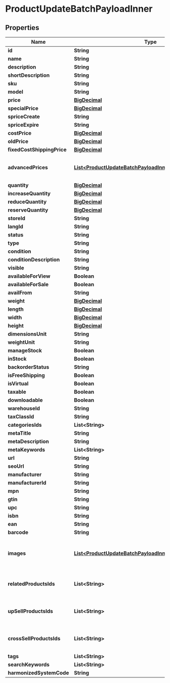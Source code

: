 

# ProductUpdateBatchPayloadInner

## Properties

Name | Type | Description | Notes
------------ | ------------- | ------------- | -------------
**id** | **String** |  | 
**name** | **String** |  |  [optional]
**description** | **String** |  |  [optional]
**shortDescription** | **String** |  |  [optional]
**sku** | **String** |  |  [optional]
**model** | **String** |  |  [optional]
**price** | [**BigDecimal**](BigDecimal.md) |  |  [optional]
**specialPrice** | [**BigDecimal**](BigDecimal.md) |  |  [optional]
**spriceCreate** | **String** |  |  [optional]
**spriceExpire** | **String** |  |  [optional]
**costPrice** | [**BigDecimal**](BigDecimal.md) |  |  [optional]
**oldPrice** | [**BigDecimal**](BigDecimal.md) |  |  [optional]
**fixedCostShippingPrice** | [**BigDecimal**](BigDecimal.md) |  |  [optional]
**advancedPrices** | [**List&lt;ProductUpdateBatchPayloadInnerAdvancedPricesInner&gt;**](ProductUpdateBatchPayloadInnerAdvancedPricesInner.md) | If an empty array is passed, all entries will be deleted when the &#39;nested_items_update_behaviour&#39; parameter is set to &#39;replace&#39;. |  [optional]
**quantity** | [**BigDecimal**](BigDecimal.md) |  |  [optional]
**increaseQuantity** | [**BigDecimal**](BigDecimal.md) |  |  [optional]
**reduceQuantity** | [**BigDecimal**](BigDecimal.md) |  |  [optional]
**reserveQuantity** | [**BigDecimal**](BigDecimal.md) |  |  [optional]
**storeId** | **String** |  |  [optional]
**langId** | **String** |  |  [optional]
**status** | **String** |  |  [optional]
**type** | **String** |  |  [optional]
**condition** | **String** |  |  [optional]
**conditionDescription** | **String** |  |  [optional]
**visible** | **String** |  |  [optional]
**availableForView** | **Boolean** |  |  [optional]
**availableForSale** | **Boolean** |  |  [optional]
**availFrom** | **String** |  |  [optional]
**weight** | [**BigDecimal**](BigDecimal.md) |  |  [optional]
**length** | [**BigDecimal**](BigDecimal.md) |  |  [optional]
**width** | [**BigDecimal**](BigDecimal.md) |  |  [optional]
**height** | [**BigDecimal**](BigDecimal.md) |  |  [optional]
**dimensionsUnit** | **String** |  |  [optional]
**weightUnit** | **String** |  |  [optional]
**manageStock** | **Boolean** |  |  [optional]
**inStock** | **Boolean** |  |  [optional]
**backorderStatus** | **String** |  |  [optional]
**isFreeShipping** | **Boolean** |  |  [optional]
**isVirtual** | **Boolean** |  |  [optional]
**taxable** | **Boolean** |  |  [optional]
**downloadable** | **Boolean** |  |  [optional]
**warehouseId** | **String** |  |  [optional]
**taxClassId** | **String** |  |  [optional]
**categoriesIds** | **List&lt;String&gt;** |  |  [optional]
**metaTitle** | **String** |  |  [optional]
**metaDescription** | **String** |  |  [optional]
**metaKeywords** | **List&lt;String&gt;** |  |  [optional]
**url** | **String** |  |  [optional]
**seoUrl** | **String** |  |  [optional]
**manufacturer** | **String** |  |  [optional]
**manufacturerId** | **String** |  |  [optional]
**mpn** | **String** |  |  [optional]
**gtin** | **String** |  |  [optional]
**upc** | **String** |  |  [optional]
**isbn** | **String** |  |  [optional]
**ean** | **String** |  |  [optional]
**barcode** | **String** |  |  [optional]
**images** | [**List&lt;ProductUpdateBatchPayloadInnerImagesInner&gt;**](ProductUpdateBatchPayloadInnerImagesInner.md) | Property &#39;nested_items_update_behaviour&#39; does not apply. Specified items will be added to existing product images |  [optional]
**relatedProductsIds** | **List&lt;String&gt;** | If an empty array is passed, all entries will be deleted when the &#39;nested_items_update_behaviour&#39; parameter is set to &#39;replace&#39;. |  [optional]
**upSellProductsIds** | **List&lt;String&gt;** | If an empty array is passed, all entries will be deleted when the &#39;nested_items_update_behaviour&#39; parameter is set to &#39;replace&#39;. |  [optional]
**crossSellProductsIds** | **List&lt;String&gt;** | If an empty array is passed, all entries will be deleted when the &#39;nested_items_update_behaviour&#39; parameter is set to &#39;replace&#39;. |  [optional]
**tags** | **List&lt;String&gt;** |  |  [optional]
**searchKeywords** | **List&lt;String&gt;** |  |  [optional]
**harmonizedSystemCode** | **String** |  |  [optional]




